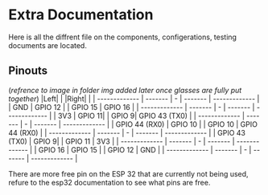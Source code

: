 # Extra Documentation

Here is all the diffrent file on the components, configerations, testing documents are located.

## Pinouts

(*refrence to image in folder img added later once glasses are fully put together*)
|Left| | |Right| |
| ------------- | ------- | - | ------- | ------------- |
| GND | GPIO 12 | | GPIO 15 | GPIO 16 |
| ------------- | ------- | - | ------- | ------------- |
| 3V3 | GPIO 11| | GPIO 9| GPIO 43 (TX0) | 
| ------------- | ------- | - | ------- | ------------- |
| GPIO 44 (RX0) | GPIO 10 | | GPIO 10 | GPIO 44 (RX0) | 
| ------------- | ------- | - | ------- | ------------- |
| GPIO 43 (TX0) | GPIO 9| | GPIO 11 | 3V3 |
| ------------- | ------- | - | ------- | ------------- |
| GPIO 16 | GPIO 15 | | GPIO 12 | GND |
| ------------- | ------- | - | ------- | ------------- |

There are more free pin on the ESP 32 that are currently not being used, refure to the esp32 documentation to see what pins are free. 
